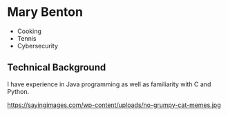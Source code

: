 # Mary Benton

* Cooking
* Tennis
* Cybersecurity

## Technical Background 

I have experience in Java programming as well as familiarity with C and Python. 

https://sayingimages.com/wp-content/uploads/no-grumpy-cat-memes.jpg
